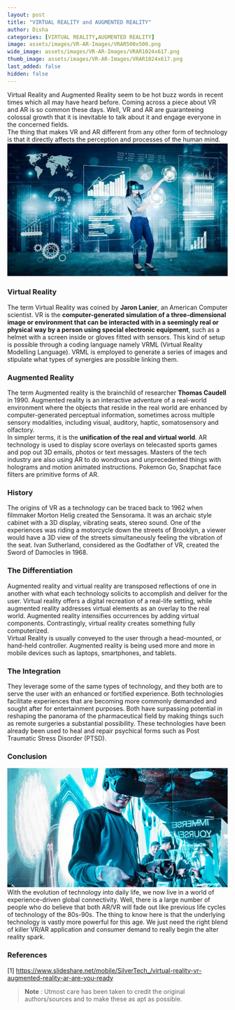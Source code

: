 ```yaml
---
layout: post
title: "VIRTUAL REALITY and AUGMENTED REALITY"
author: Disha
categories: [VIRTUAL REALITY,AUGMENTED REALITY]
image: assets/images/VR-AR-Images/VRAR500x500.png
wide_image: assets/images/VR-AR-Images/VRAR1024x617.png
thumb_image: assets/images/VR-AR-Images/VRAR1024x617.png
last_added: false
hidden: false
---
```


Virtual Reality and Augmented Reality seem to be hot buzz words in recent times which all may have heard before. Coming across a piece about VR and AR is so common these days. Well, VR and AR are guaranteeing colossal growth that it is inevitable to talk about it and engage everyone in the concerned fields.  
The thing that makes VR and AR different from any other form of technology is that it directly affects the perception and processes of the human mind.  
<img src="/assets/images/ARVRGirl.png">  

### Virtual Reality  
The term Virtual Reality was coined by **Jaron Lanier**, an American Computer scientist. VR is the **computer-generated simulation of a three-dimensional image or environment that can be interacted with in a seemingly real or physical way by a person using special electronic equipment**, such as a helmet with a screen inside or gloves fitted with sensors. This kind of setup is possible through a coding language namely VRML (Virtual Reality Modelling Language). VRML is employed to generate a series of images and stipulate what types of synergies are possible linking them.  
### Augmented Reality  
The term Augmented reality is the brainchild of researcher **Thomas Caudell** in 1990. Augmented reality is an interactive adventure of a real-world environment where the objects that reside in the real world are enhanced by computer-generated perceptual information, sometimes across multiple sensory modalities, including visual, auditory, haptic, somatosensory and olfactory.  
In simpler terms, it is the **unification of the real and virtual world**. AR technology is used to display score overlays on telecasted sports games and pop out 3D emails, photos or text messages. Masters of the tech industry are also using AR to do wondrous and unprecedented things with holograms and motion animated instructions. Pokemon Go, Snapchat face filters are primitive forms of AR.  
### History  
The origins of VR as a technology can be traced back to 1962 when filmmaker Morton Helig created the Sensorama. It was an archaic style cabinet with a 3D display, vibrating seats, stereo sound. One of the experiences was riding a motorcycle down the streets of Brooklyn, a viewer would have a 3D view of the streets simultaneously feeling the vibration of the seat. Ivan Sutherland, considered as the Godfather of VR, created the Sword of Damocles in 1968.  
### The Differentiation  
Augmented reality and virtual reality are transposed reflections of one in another with what each technology solicits to accomplish and deliver for the user. Virtual reality offers a digital recreation of a real-life setting, while augmented reality addresses virtual elements as an overlay to the real world. Augmented reality intensifies occurrences by adding virtual components. Contrastingly, virtual reality creates something fully computerized.  
Virtual Reality is usually conveyed to the user through a head-mounted, or hand-held controller. Augmented reality is being used more and more in mobile devices such as laptops, smartphones, and tablets.  
### The Integration  
They leverage some of the same types of technology, and they both are to serve the user with an enhanced or fortified experience. Both technologies facilitate experiences that are becoming more commonly demanded and sought after for entertainment purposes. Both have surpassing potential in reshaping the panorama of the pharmaceutical field by making things such as remote surgeries a substantial possibility. These technologies have been already been used to heal and repair psychical forms such as Post Traumatic Stress Disorder (PTSD).  
### Conclusion  
<img src="/assets/images/ARVRBoy.png">  
With the evolution of technology into daily life, we now live in a world of experience-driven global connectivity. Well, there is a large number of people who do believe that both AR/VR will fade out like previous life cycles of technology of the 80s-90s. The thing to know here is that the underlying technology is vastly more powerful for this age. We just need the right blend of killer VR/AR application and consumer demand to really begin the alter reality spark.  

### References  
[1] <a href="https://www.slideshare.net/mobile/SilverTech_/virtual-reality-vr-augmented-reality-ar-are-you-ready" target="_blank">https://www.slideshare.net/mobile/SilverTech_/virtual-reality-vr-augmented-reality-ar-are-you-ready</a>  
> **Note** :
Utmost care has been taken to credit the original authors/sources and to make these as apt as possible.